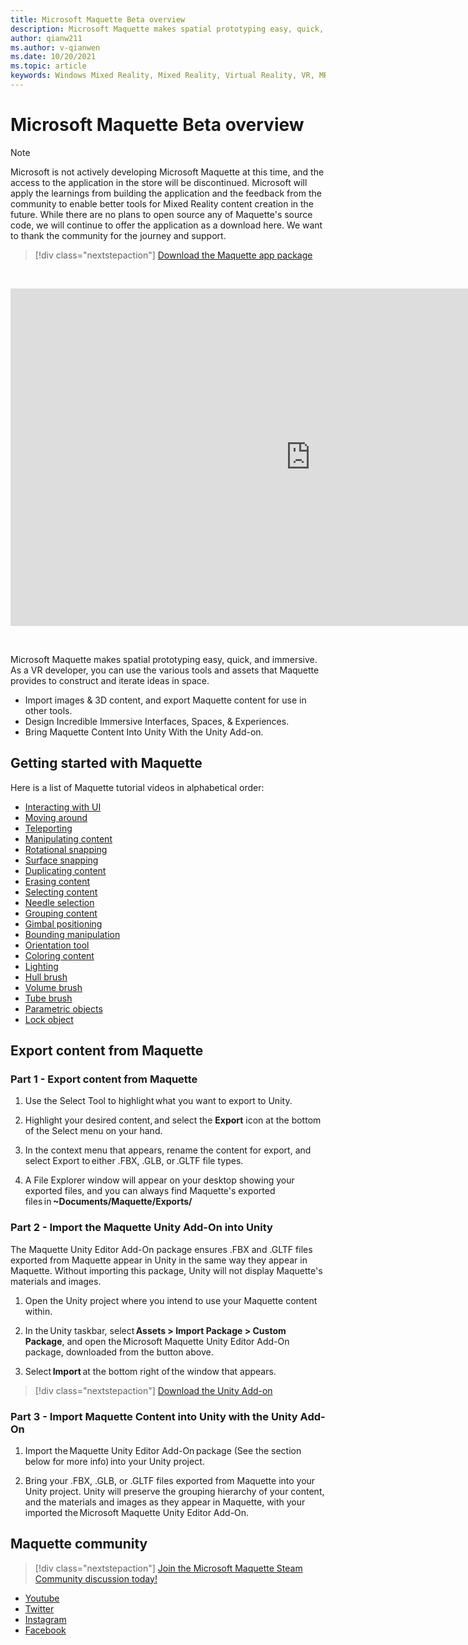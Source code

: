 ```yaml
---
title: Microsoft Maquette Beta overview
description: Microsoft Maquette makes spatial prototyping easy, quick, and immersive. Maquette provides VR developers with various tools & assets to construct & iterate ideas in space.
author: qianw211
ms.author: v-qianwen
ms.date: 10/20/2021
ms.topic: article
keywords: Windows Mixed Reality, Mixed Reality, Virtual Reality, VR, MR, get started, setup, Mixed Reality Portal, Maquette
---
```


# Microsoft Maquette Beta overview

>[!Note]
>Microsoft is not actively developing Microsoft Maquette at this time, and the access to the application in the store will be discontinued. Microsoft will apply the learnings from building the application and the feedback from the community to enable better tools for Mixed Reality content creation in the future. While there are no plans to open source any of Maquette's source code, we will continue to offer the application as a download here. We want to thank the community for the journey and support.

   > [!div class="nextstepaction"]
   > [Download the Maquette app package](https://aka.ms/MaquetteDownloadAppPackage)

&nbsp;  

<iframe src="https://channel9.msdn.com/Shows/Docs-Mixed-Reality/Maquette-Teaser/player" width="960" height="540" allowFullScreen frameBorder="0" title="Maquette Teaser - Microsoft Channel 9 Video"></iframe>

&nbsp;  

Microsoft Maquette makes spatial prototyping easy, quick, and immersive. As a VR developer, you can use the various tools and assets that Maquette provides to construct and iterate ideas in space. 

- Import images & 3D content, and export Maquette content for use in other tools. 
- Design Incredible Immersive Interfaces, Spaces, & Experiences. 
- Bring Maquette Content Into Unity With the Unity Add-on. 

## Getting started with Maquette 

Here is a list of Maquette tutorial videos in alphabetical order:

* [Interacting with UI](https://channel9.msdn.com/Shows/Docs-Mixed-Reality/Maquette-Hand-UI) 
* [Moving around](https://channel9.msdn.com/Shows/Docs-Mixed-Reality/Maquette-Swimming)
* [Teleporting](https://channel9.msdn.com/Shows/Docs-Mixed-Reality/Maquette-Teleporting)
* [Manipulating content](https://channel9.msdn.com/Shows/Docs-Mixed-Reality/Maquette-Object-Manipulation)
* [Rotational snapping](https://channel9.msdn.com/Shows/Docs-Mixed-Reality/Maquette-Rotational-Snapping)
* [Surface snapping](https://channel9.msdn.com/Shows/Docs-Mixed-Reality/Maquette-Surface-Snapping)
* [Duplicating content](https://channel9.msdn.com/Shows/Docs-Mixed-Reality/Maquette-Duplicating-Content)
* [Erasing content](https://channel9.msdn.com/Shows/Docs-Mixed-Reality/Maquette-Erasing-Content)
* [Selecting content](https://channel9.msdn.com/Shows/Docs-Mixed-Reality/Maquette-Selecting-Content)
* [Needle selection](https://channel9.msdn.com/Shows/Docs-Mixed-Reality/Maquette-Needle-Selection)
* [Grouping content](https://channel9.msdn.com/Shows/Docs-Mixed-Reality/Maquette-Grouping-Content)
* [Gimbal positioning](https://channel9.msdn.com/Shows/Docs-Mixed-Reality/Maquette-Gimbal)
* [Bounding manipulation](https://channel9.msdn.com/Shows/Docs-Mixed-Reality/Maquette-Bounding-Manipulation)
* [Orientation tool](https://channel9.msdn.com/Shows/Docs-Mixed-Reality/Maquette-Orientation-Tool)
* [Coloring content](https://channel9.msdn.com/Shows/Docs-Mixed-Reality/Maquette-Coloring-Content)
* [Lighting](https://channel9.msdn.com/Shows/Docs-Mixed-Reality/Maquette-Lighting)
* [Hull brush](https://channel9.msdn.com/Shows/Docs-Mixed-Reality/Maquette-Hull-Brush)
* [Volume brush](https://channel9.msdn.com/Shows/Docs-Mixed-Reality/Maquette-Volume-Brush)
* [Tube brush](https://channel9.msdn.com/Shows/Docs-Mixed-Reality/Maquette-Tube-Brush)
* [Parametric objects](https://channel9.msdn.com/Shows/Docs-Mixed-Reality/Maquette-Parametric-Objects)
* [Lock object](https://channel9.msdn.com/Shows/Docs-Mixed-Reality/Maquette-Lock-Object)

## Export content from Maquette

### Part 1 - Export content from Maquette

1. Use the Select Tool to highlight what you want to export to Unity. 

1. Highlight your desired content, and select the **Export** icon at the bottom of the Select menu on your hand. 

1. In the context menu that appears, rename the content for export, and select Export to either .FBX, .GLB, or .GLTF file types. 

1. A File Explorer window will appear on your desktop showing your exported files, and you can always find Maquette's exported files in **~Documents/Maquette/Exports/**

### Part 2 - Import the Maquette Unity Add-On into Unity

The Maquette Unity Editor Add-On package ensures .FBX and .GLTF files exported from Maquette appear in Unity in the same way they appear in Maquette. Without importing this package, Unity will not display Maquette's materials and images. 

1. Open the Unity project where you intend to use your Maquette content within. 

1. In the Unity taskbar, select **Assets > Import Package > Custom Package**, and open the Microsoft Maquette Unity Editor Add-On package, downloaded from the button above. 

1. Select **Import** at the bottom right of the window that appears. 

>[!div class="nextstepaction"] 
>[Download the Unity Add-on](https://aka.ms/MaquetteDownloadAddOn) 

### Part 3 - Import Maquette Content into Unity with the Unity Add-On 

1. Import the Maquette Unity Editor Add-On package (See the section below for more info) into your Unity project. 

1. Bring your .FBX, .GLB, or .GLTF files exported from Maquette into your Unity project. Unity will preserve the grouping hierarchy of your content, and the materials and images as they appear in Maquette, with your imported the Microsoft Maquette Unity Editor Add-On. 

## Maquette community 

>[!div class="nextstepaction"] 
>[Join the Microsoft Maquette Steam Community discussion today!](https://aka.ms/maquette-community)

* [Youtube](https://www.youtube.com/channel/UC3LL920zxSo16CmmmVCntxw)
* [Twitter](https://twitter.com/MadeInMaquette)
* [Instagram](https://www.instagram.com/microsoftmaquette/)
* [Facebook](https://www.facebook.com/MicrosoftMaquette/)